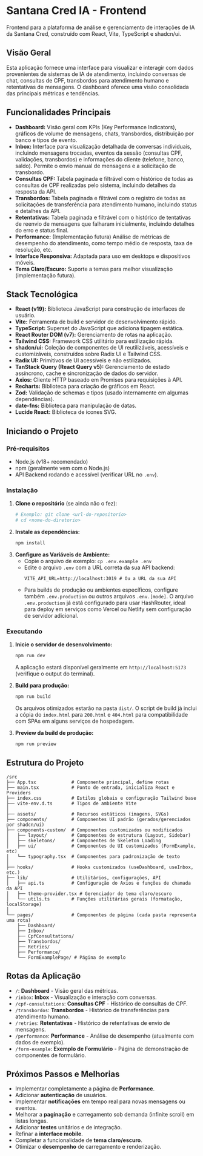 # Santana Cred IA - Frontend

Frontend para a plataforma de análise e gerenciamento de interações de IA da Santana Cred, construído com React, Vite, TypeScript e shadcn/ui.

## Visão Geral

Esta aplicação fornece uma interface para visualizar e interagir com dados provenientes de sistemas de IA de atendimento, incluindo conversas de chat, consultas de CPF, transbordos para atendimento humano e retentativas de mensagens. O dashboard oferece uma visão consolidada das principais métricas e tendências.

## Funcionalidades Principais

*   **Dashboard:** Visão geral com KPIs (Key Performance Indicators), gráficos de volume de mensagens, chats, transbordos, distribuição por banco e tipos de evento.
*   **Inbox:** Interface para visualização detalhada de conversas individuais, incluindo mensagens trocadas, eventos da sessão (consultas CPF, validações, transbordos) e informações do cliente (telefone, banco, saldo). Permite o envio manual de mensagens e a solicitação de transbordo.
*   **Consultas CPF:** Tabela paginada e filtrável com o histórico de todas as consultas de CPF realizadas pelo sistema, incluindo detalhes da resposta da API.
*   **Transbordos:** Tabela paginada e filtrável com o registro de todas as solicitações de transferência para atendimento humano, incluindo status e detalhes da API.
*   **Retentativas:** Tabela paginada e filtrável com o histórico de tentativas de reenvio de mensagens que falharam inicialmente, incluindo detalhes do erro e status final.
*   **Performance:** (Implementação futura) Análise de métricas de desempenho do atendimento, como tempo médio de resposta, taxa de resolução, etc.
*   **Interface Responsiva:** Adaptada para uso em desktops e dispositivos móveis.
*   **Tema Claro/Escuro:** Suporte a temas para melhor visualização (implementação futura).

## Stack Tecnológica

*   **React (v19):** Biblioteca JavaScript para construção de interfaces de usuário.
*   **Vite:** Ferramenta de build e servidor de desenvolvimento rápido.
*   **TypeScript:** Superset do JavaScript que adiciona tipagem estática.
*   **React Router DOM (v7):** Gerenciamento de rotas na aplicação.
*   **Tailwind CSS:** Framework CSS utilitário para estilização rápida.
*   **shadcn/ui:** Coleção de componentes de UI reutilizáveis, acessíveis e customizáveis, construídos sobre Radix UI e Tailwind CSS.
*   **Radix UI:** Primitivos de UI acessíveis e não estilizados.
*   **TanStack Query (React Query v5):** Gerenciamento de estado assíncrono, cache e sincronização de dados do servidor.
*   **Axios:** Cliente HTTP baseado em Promises para requisições à API.
*   **Recharts:** Biblioteca para criação de gráficos em React.
*   **Zod:** Validação de schemas e tipos (usado internamente em algumas dependências).
*   **date-fns:** Biblioteca para manipulação de datas.
*   **Lucide React:** Biblioteca de ícones SVG.

## Iniciando o Projeto

### Pré-requisitos

*   Node.js (v18+ recomendado)
*   npm (geralmente vem com o Node.js)
*   API Backend rodando e acessível (verificar URL no `.env`).

### Instalação

1.  **Clone o repositório** (se ainda não o fez):
    ```bash
    # Exemplo: git clone <url-do-repositorio>
    # cd <nome-do-diretorio>
    ```
2.  **Instale as dependências:**
    ```bash
    npm install
    ```
3.  **Configure as Variáveis de Ambiente:**
    *   Copie o arquivo de exemplo: `cp .env.example .env`
    *   Edite o arquivo `.env` com a URL correta da sua API backend:
        ```dotenv
        VITE_API_URL=http://localhost:3019 # Ou a URL da sua API
        ```
    *   Para builds de produção ou ambientes específicos, configure também `.env.production` ou outros arquivos `.env.[mode]`. O arquivo `.env.production` já está configurado para usar HashRouter, ideal para deploy em serviços como Vercel ou Netlify sem configuração de servidor adicional.

### Executando

1.  **Inicie o servidor de desenvolvimento:**
    ```bash
    npm run dev
    ```
    A aplicação estará disponível geralmente em `http://localhost:5173` (verifique o output do terminal).

2.  **Build para produção:**
    ```bash
    npm run build
    ```
    Os arquivos otimizados estarão na pasta `dist/`. O script de build já inclui a cópia do `index.html` para `200.html` e `404.html` para compatibilidade com SPAs em alguns serviços de hospedagem.

3.  **Preview da build de produção:**
    ```bash
    npm run preview
    ```

## Estrutura do Projeto

```
/src
├── App.tsx             # Componente principal, define rotas
├── main.tsx            # Ponto de entrada, inicializa React e Providers
├── index.css           # Estilos globais e configuração Tailwind base
├── vite-env.d.ts       # Tipos de ambiente Vite
│
├── assets/             # Recursos estáticos (imagens, SVGs)
├── components/         # Componentes UI padrão (gerados/gerenciados por shadcn/ui)
├── components-custom/  # Componentes customizados ou modificados
│   ├── layout/         # Componentes de estrutura (Layout, Sidebar)
│   ├── skeletons/      # Componentes de Skeleton Loading
│   ├── ui/             # Componentes de UI customizados (FormExample, etc)
│   └── typography.tsx  # Componentes para padronização de texto
│
├── hooks/              # Hooks customizados (useDashboard, useInbox, etc.)
├── lib/                # Utilitários, configurações, API
│   ├── api.ts          # Configuração do Axios e funções de chamada da API
│   ├── theme-provider.tsx # Gerenciador de tema claro/escuro
│   └── utils.ts        # Funções utilitárias gerais (formatação, localStorage)
│
└── pages/              # Componentes de página (cada pasta representa uma rota)
    ├── Dashboard/
    ├── Inbox/
    ├── CpfConsultations/
    ├── Transbordos/
    ├── Retries/
    ├── Performance/
    └── FormExamplePage/ # Página de exemplo
```

## Rotas da Aplicação

*   `/`: **Dashboard** - Visão geral das métricas.
*   `/inbox`: **Inbox** - Visualização e interação com conversas.
*   `/cpf-consultations`: **Consultas CPF** - Histórico de consultas de CPF.
*   `/transbordos`: **Transbordos** - Histórico de transferências para atendimento humano.
*   `/retries`: **Retentativas** - Histórico de retentativas de envio de mensagens.
*   `/performance`: **Performance** - Análise de desempenho (atualmente com dados de exemplo).
*   `/form-example`: **Exemplo de Formulário** - Página de demonstração de componentes de formulário.

## Próximos Passos e Melhorias

*   Implementar completamente a página de **Performance**.
*   Adicionar **autenticação** de usuários.
*   Implementar **notificações** em tempo real para novas mensagens ou eventos.
*   Melhorar a **paginação** e carregamento sob demanda (infinite scroll) em listas longas.
*   Adicionar **testes** unitários e de integração.
*   Refinar a **interface mobile**.
*   Completar a funcionalidade de **tema claro/escuro**.
*   Otimizar o **desempenho** de carregamento e renderização.
